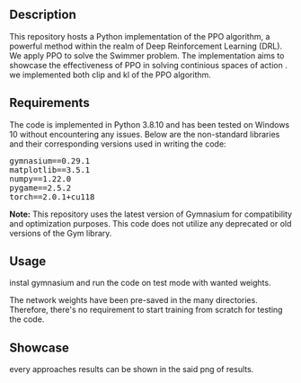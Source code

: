 ## Description
This repository hosts a Python implementation of the PPO algorithm, a powerful method within the realm of Deep Reinforcement Learning (DRL). We apply PPO to solve the Swimmer problem.
 The implementation aims to showcase the effectiveness of PPO in solving continious spaces of action . we implemented both clip and kl of the PPO algorithm.

## Requirements
The code is implemented in Python 3.8.10 and has been tested on Windows 10 without encountering any issues. Below are the non-standard libraries and their corresponding versions used in writing the code:
<pre>
gymnasium==0.29.1
matplotlib==3.5.1
numpy==1.22.0
pygame==2.5.2
torch==2.0.1+cu118
</pre>

**Note:** This repository uses the latest version of Gymnasium for compatibility and optimization purposes. This code does not utilize any deprecated or old versions of the Gym library.



## Usage
instal gymnasium and run the code on test mode with wanted weights.
   

The network weights have been pre-saved in the many directories. Therefore, there's no requirement to start training from scratch for testing the code.



## Showcase
every approaches results can be shown in the said png of results.

